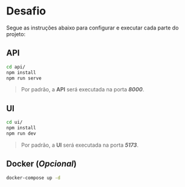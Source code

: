 # Desafio

Segue as instruções abaixo para configurar e executar cada parte do projeto:

## API

```bash
cd api/
npm install
npm run serve
```

> Por padrão, a __API__ será executada na porta __*8000*__.

## UI

```bash
cd ui/
npm install
npm run dev
```

> Por padrão, a __UI__ será executada na porta __*5173*__.

## Docker (*Opcional*)

```bash
docker-compose up -d
```

